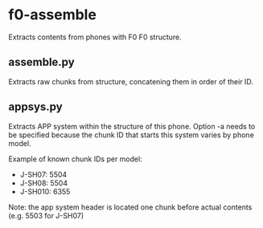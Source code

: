 # f0-assemble

Extracts contents from phones with F0 F0 structure.

## assemble.py

Extracts raw chunks from structure, concatening them in order of their ID.

## appsys.py

Extracts APP system within the structure of this phone. Option -a needs to be specified because the chunk ID that starts this system varies by phone model.

Example of known chunk IDs per model:
- J-SH07: 5504
- J-SH08: 5504
- J-SH010: 6355

Note: the app system header is located one chunk before actual contents (e.g. 5503 for J-SH07)